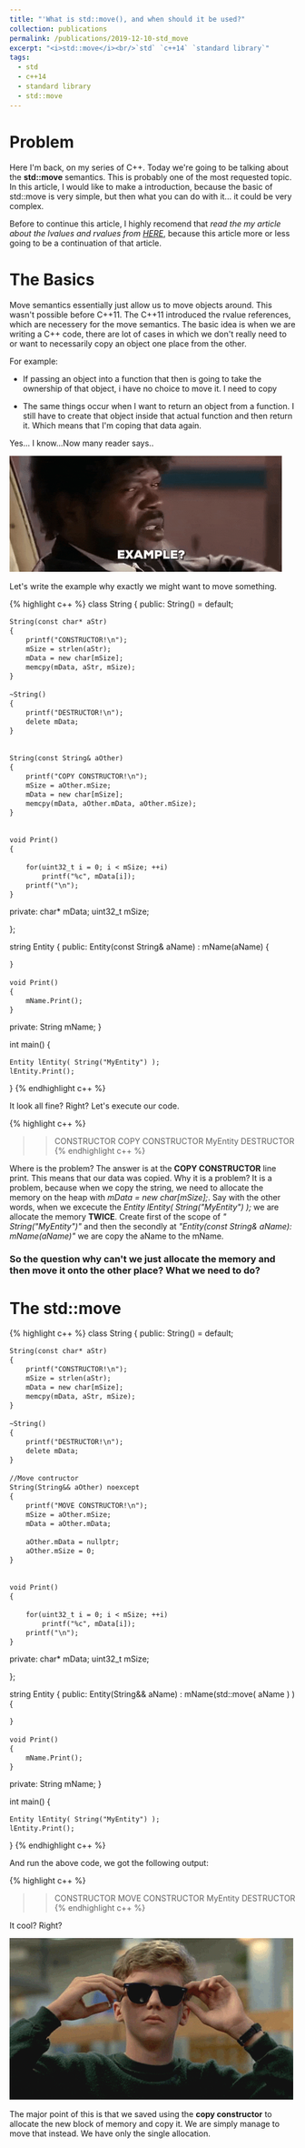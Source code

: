 ```yaml
---
title: "'What is std::move(), and when should it be used?"
collection: publications
permalink: /publications/2019-12-10-std_move
excerpt: "<i>std::move</i><br/>`std` `c++14` `standard library`"
tags:
  - std
  - c++14
  - standard library
  - std::move
---
```


# Problem

Here I'm back, on my series of C++. Today we're going to be talking about the **std::move** semantics. This is probably one of the most requested topic.
In this article, I would like to make a introduction, because the basic of std::move is very simple, but then what you can do with it... it could be very complex.


Before to continue this article, I highly recomend that *read the my article about the lvalues and rvalues from [HERE](/2019-11-01-lvalues_and_rvalues)*, because this article more or less going to be a continuation of that article.


# The Basics

Move semantics essentially just allow us to move objects around. This wasn't possible before C++11. The C++11 introduced the rvalue references, which are necessery for the move semantics. 
The basic idea is when we are writing a C++ code, there are lot of cases in which we don't really need to or want to necessarily copy an object one place from the other.


For example: 
- If passing an object into a function that then is going to take the ownership of that object, i have no choice to move it. I need to copy

- The same things occur when I want to return an object from a function. I still have to create that object inside that actual function and then return it. Which means that I'm coping that data again.


Yes... I know...Now many reader says..

![](example.gif)

Let's write the example why exactly we might want to move something.

{% highlight c++ %}
class String
{
public:
	String() = default;

	String(const char* aStr)
	{
		printf("CONSTRUCTOR!\n");
		mSize = strlen(aStr);
		mData = new char[mSize];
		memcpy(mData, aStr, mSize);
	}

	~String()
	{
		printf("DESTRUCTOR!\n");
		delete mData;
	}


	String(const String& aOther)
	{
		printf("COPY CONSTRUCTOR!\n");
		mSize = aOther.mSize;
		mData = new char[mSize];
		memcpy(mData, aOther.mData, aOther.mSize);
	}


	void Print()
	{

		for(uint32_t i = 0; i < mSize; ++i)
  			printf("%c", mData[i]);
		printf("\n");
	}

private:
	char*    mData;
	uint32_t mSize;

};


string Entity
{
public:
	Entity(const String& aName)
		: mName(aName)
	{


	}

	void Print()
	{
		mName.Print();
	}
private:
	String mName;
}


int main()
{

	Entity lEntity( String("MyEntity") );
	lEntity.Print();
}
{% endhighlight  c++ %}


It look all fine? Right? Let's execute our code. 

{% highlight c++ %}
>> CONSTRUCTOR
>> COPY CONSTRUCTOR
>> MyEntity
>> DESTRUCTOR
{% endhighlight  c++ %}

Where is the problem? The answer is at the **COPY CONSTRUCTOR** line print. This means that our data was copied. 
Why it is a problem? It is a problem, because when we copy the string, we need to allocate the memory on the heap with *mData = new char[mSize];*. Say with the other words, when we excecute the *Entity lEntity( String("MyEntity") );* we are allocate the memory **TWICE**. Create first of the scope of *" String("MyEntity")"* and then the secondly at *"Entity(const String& aName): mName(aName)"* we are copy the aName to the mName.


### So the question why can't we just allocate the memory and then move it onto the other place? What we need to do?


# The std::move


{% highlight c++ %}
class String
{
public:
	String() = default;

	String(const char* aStr)
	{
		printf("CONSTRUCTOR!\n");
		mSize = strlen(aStr);
		mData = new char[mSize];
		memcpy(mData, aStr, mSize);
	}

	~String()
	{
		printf("DESTRUCTOR!\n");
		delete mData;
	}

	//Move contructor
	String(String&& aOther) noexcept
	{
		printf("MOVE CONSTRUCTOR!\n");
		mSize = aOther.mSize;
		mData = aOther.mData;

		aOther.mData = nullptr;
		aOther.mSize = 0;
	}


	void Print()
	{

		for(uint32_t i = 0; i < mSize; ++i)
  			printf("%c", mData[i]);
		printf("\n");
	}

private:
	char*    mData;
	uint32_t mSize;

};


string Entity
{
public:
	Entity(String&& aName)
		: mName(std::move( aName ) )
	{


	}

	void Print()
	{
		mName.Print();
	}
private:
	String mName;
}


int main()
{

	Entity lEntity( String("MyEntity") );
	lEntity.Print();
}
{% endhighlight  c++ %}

And run the above code, we got the following output:

{% highlight c++ %}
>> CONSTRUCTOR
>> MOVE CONSTRUCTOR
>> MyEntity
>> DESTRUCTOR
{% endhighlight  c++ %}


It cool? Right? 

![](cool.gif)


The major point of this is that we saved using the **copy constructor** to allocate the new block of memory and copy it. We are simply manage to move that instead. 
We have only the single allocation.